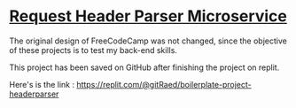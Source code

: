 # [Request Header Parser Microservice](https://www.freecodecamp.org/learn/apis-and-microservices/apis-and-microservices-projects/request-header-parser-microservice)

The original design of FreeCodeCamp was not changed, since the objective of these projects is to test my back-end skills.

This project has been saved on GitHub after finishing the project on replit.

Here's is the link : https://replit.com/@gitRaed/boilerplate-project-headerparser
